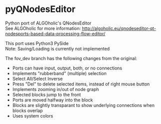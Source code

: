 pyQNodesEditor
==============

Python port of ALGOholic's QNodesEditor  
See ALGOholic for more information:
http://algoholic.eu/qnodeseditor-qt-nodesports-based-data-processing-flow-editor/

This port uses Python3 PySide  
Note: Saving/Loading is currently not implemented

The fov_dev branch has the following changes from the original:

* Ports can have input, output, both, or no connections
* Implements "rubberband" (multiple) selection
* Select All/Select Inverse
* Press "Del" to delete selected items, instead of right mouse button
* Implements zooming in/out of node graph
* Selected blocks jump to the front
* Ports are moved halfway into the block
* Blocks are slightly transparant to show underlying connections
  when blocks overlap
* Uses system colors
